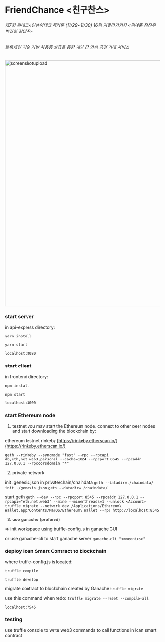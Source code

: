 # FriendChance <친구찬스>

###### 제7회 핀테크×인슈어테크 해커톤 (11/29~11/30) 16팀 지킬건기키자 <김예준 정진우 박진영 강민주>
###### 블록체인 기술 기반 차용증 발급을 통한 개인 간 안심 금전 거래 서비스

<img width="801" alt="screenshotupload" src="https://user-images.githubusercontent.com/28649644/69912353-9c074600-146b-11ea-91a2-e3422686661c.png">

### start server

in api-express directory:

`yarn install`

`yarn start`

`localhost:8080`

### start client 

in frontend directory:

`npm install`

`npm start`

`localhost:3000`

### start Ethereum node

1) testnet
you may start the Ethereum node, connect to other peer nodes and start downloading the blockchain by: 

ethereum testnet rinkeby
[https://rinkeby.etherscan.io/](https://rinkeby.etherscan.io/)

`geth --rinkeby --syncmode "fast" --rpc --rpcapi db,eth,net,web3,personal --cache=1024 --rpcport 8545 --rpcaddr 127.0.0.1 --rpccorsdomain "*"`

2) private network 

init .genesis.json in private\chain/chaindata
`geth --datadir=./chaindata/ init ./genesis.json`
`geth --datadir=./chaindata/`

start geth
`geth --dev --rpc --rpcport 8545 --rpcaddr 127.0.0.1 --rpcapi="eth,net,web3" --mine --minerthreads=1 --unlock <Account>
truffle migrate --network dev
/Applications/Ethereum\ Wallet.app/Contents/MacOS/Ethereum\ Wallet --rpc http://localhost:8545`

3) use ganache (prefered)

=> init workspace using truffle-config.js in ganache GUI

or use ganache-cli to start ganache server 
`ganache-cli "<mneonics>"`


### deploy loan Smart Contract to blockchain

where truffle-config.js is located:

`truffle compile`

`truffle develop`

migrate contract to blockchain created by Ganache
`truffle migrate`

use this command when redo:
`truffle migrate --reset --compile-all`

`localhost:7545`

### testing

use truffle console to write web3 commands to call functions in loan smart contract





